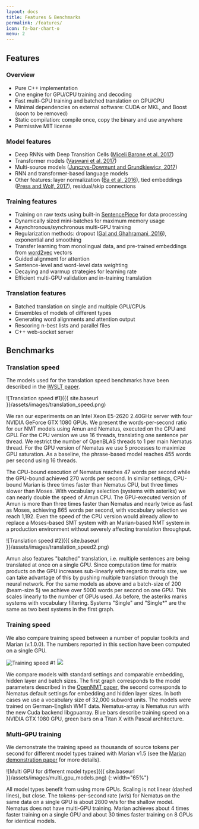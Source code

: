 ```yaml
---
layout: docs
title: Features & Benchmarks
permalink: /features/
icon: fa-bar-chart-o
menu: 2
---
```


## Features

### Overview
- Pure C++ implementation
- One engine for GPU/CPU training and decoding
- Fast multi-GPU training and batched translation on GPU/CPU
- Minimal dependencies on external software: CUDA or MKL, and Boost (soon to be removed)
- Static compilation: compile once, copy the binary and use anywhere
- Permissive MIT license

### Model features
- Deep RNNs with Deep Transition Cells ([Miceli Barone et al.  2017](http://aclweb.org/anthology/W17-4710))
- Transformer models ([Vaswani et al.  2017](https://arxiv.org/abs/1706.03762))
- Multi-source models ([Junczys-Dowmunt and Grundkiewicz, 2017](https://arxiv.org/abs/1706.04138))
- RNN and transformer-based language models
- Other features: layer normalization ([Ba et al.  2016](https://arxiv.org/abs/1607.06450)),
  tied embeddings ([Press and Wolf, 2017](https://arxiv.org/abs/1608.05859)),
  residual/skip connections

### Training features
- Training on raw texts using built-in [SentencePiece](https://github.com/google/sentencepiece) for data processing
- Dynamically sized mini-batches for maximum memory usage
- Asynchronous/synchronous multi-GPU training
- Regularization methods: dropout ([Gal and Ghahramani, 2016](https://arxiv.org/abs/1512.05287)), exponential and smoothing
- Transfer learning from monolingual data, and pre-trained embeddings from [word2vec](https://github.com/dav/word2vec) vectors
- Guided alignment for attention
- Sentence-level and word-level data weighting
- Decaying and warmup strategies for learning rate
- Efficient multi-GPU validation and in-training translation

### Translation features
- Batched translation on single and multiple GPU/CPUs
- Ensembles of models of different types
- Generating word alignments and attention output
- Rescoring n-best lists and parallel files
- C++ web-socket server


## Benchmarks

### Translation speed

The models used for the translation speed benchmarks have been described in
the [IWSLT paper](http://workshop2016.iwslt.org/downloads/IWSLT_2016_paper_4.pdf).

![Translation speed #1]({{ site.baseurl }}/assets/images/translation_speed.png)

We ran our experiments on an Intel Xeon E5-2620 2.40GHz server with four NVIDIA
GeForce GTX 1080 GPUs.  We present the words-per-second ratio for our NMT
models using Amun and Nematus, executed on the CPU and GPU.  For the CPU
version we use 16 threads, translating one sentence per thread.  We restrict
the number of OpenBLAS threads to 1 per main Nematus thread.  For the GPU
version of Nematus we use 5 processes to maximize GPU saturation.  As a
baseline, the phrase-based model reaches 455 words per second using 16 threads.

The CPU-bound execution of Nematus reaches 47 words per second while the
GPU-bound achieved 270 words per second.  In similar settings, CPU-bound Marian
is three times faster than Nematus CPU, but three times slower than Moses.
With vocabulary selection (systems with asteriks) we can nearly double the
speed of Amun CPU.  The GPU-executed version of Amun is more than three times
faster than Nematus and nearly twice as fast as Moses, achieving 865 words per
second, with vocabulary selection we reach 1,192.  Even the speed of the CPU
version would already allow to replace a Moses-based SMT system with an
Marian-based NMT system in a production environment without severely affecting
translation throughput.

![Translation speed #2]({{ site.baseurl }}/assets/images/translation_speed2.png)

Amun also features "batched" translation, i.e. multiple sentences are being
translated at once on a single GPU.  Since computation time for matrix products
on the GPU increases sub-linearly with regard to matrix size, we can take
advantage of this by pushing multiple translation through the neural network.
For the same models as above and a batch-size of 200 (beam-size 5) we achieve
over 5000 words per second on one GPU.  This scales linearly to the number of
GPUs used. As before, the asteriks marks systems with vocabulary filtering.
Systems "Single" and "Single\*" are the same as two best systems in the first
graph.

### Training speed

We also compare training speed between a number of popular toolkits and Marian (v.1.0.0).
The numbers reported in this section have been computed on a single GPU.

<div class="multiple-images">
  <img alt="Training speed #1" src="{{ site.baseurl }}/assets/images/train.speed500.png"/>
  <img att="Training speed #2" src="{{ site.baseurl }}/assets/images/train.speed1024.png"/>
</div>

We compare models with standard settings and comparable embedding, hidden layer
and batch sizes.  The first graph corresponds to the model parameters described
in the [OpenNMT paper](https://arxiv.org/abs/1701.02810), the second
corresponds to Nematus default settings for embedding and hidden layer sizes.
In both cases we use a vocabulary size of 32,000 subword units. The models were
trained on German-English WMT data. Nematus-array is Nematus run with the new
Cuda backend libgpuarray.  Blue bars describe training speed on a NVIDIA GTX
1080 GPU, green bars on a Titan X with Pascal architecture.

### Multi-GPU training

We demonstrate the training speed as thousands of source tokens per second for
different model types trained with Marian v1.5 (see the [Marian demonstration
paper](http://www.aclweb.org/anthology/P18-4020) for more details).

![Multi GPU for different model types]({{ site.baseurl }}/assets/images/multi_gpu_models.png)
{: width="65%"}

All model types benefit from using more GPUs. Scaling is not linear (dashed
lines), but close. The tokens-per-second rate (w/s) for Nematus on the same
data on a single GPU is about 2800 w/s for the shallow model. Nematus does not
have multi-GPU training. Marian achieves about 4 times faster training on a
single GPU and about 30 times faster training on 8 GPUs for identical models.
